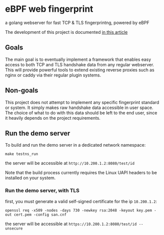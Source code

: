 # eBPF web fingerprint

a golang webserver for fast TCP & TLS fingerprintng, powered by eBPF

The development of this project is documented [in this article](https://halb.it/posts/ebpf-fingerprinting-1/)

## Goals

The main goal is to eventually
implement a framework that enables easy access to both TCP 
and TLS handshake data from any regular webserver.
This will provide powerful tools to extend existing reverse proxies
such as nginx or caddy via their regular plugin systems.

## Non-goals

This project does not attempt to implement any specific fingerprint
standard or system.
It simply makes raw handshake data accessible in user space.
The choice of what to do with this data should be left to the end user,
since it heavily depends on the project requirements.

## Run the demo server

To build and run the demo server in a dedicated network namespace:
```
make testns_run
```

the server will be accessible at 
`http://10.200.1.2:8080/test/id`

Note that the build process currently requires the Linux UAPI headers to be 
installed on your system.

### Run the demo server, with TLS

first, you must generate a valid self-signed certificate for the ip `10.200.1.2`:

```
openssl req -x509 -nodes -days 730 -newkey rsa:2048 -keyout key.pem -out cert.pem -config san.cnf
```

the server will be accessible at 
`https://10.200.1.2:8080/test/id --unsecure`
